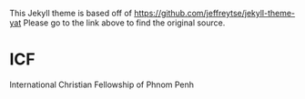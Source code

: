 This Jekyll theme is based off of https://github.com/jeffreytse/jekyll-theme-yat
Please go to the link above to find the original source.

# ICF
International Christian Fellowship of Phnom Penh
